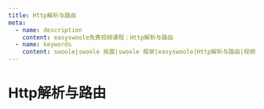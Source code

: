 ```yaml
---
title: Http解析与路由
meta:
  - name: description
    content: easyswoole免费视频课程：Http解析与路由
  - name: keywords
    content: swoole|swoole 拓展|swoole 框架|easyswoole|Http解析与路由|视频课程|免费教程
---
```

# Http解析与路由
<script type="text/javascript" src="/Js/Ckplayer/ckplayer.js"></script>
<div class="video" style="width: 50rem;height: 30rem;"></div>
<script type="text/javascript">
    var videoObject = {
    		container: '.video',
    		variable: 'player',
    		video:'http://video-oss.easyswoole.com/%E5%85%A5%E9%97%A8%E6%95%99%E7%A8%8B1/EasySwooleHttp%E8%A7%A3%E6%9E%90%E5%92%8C%E8%B7%AF%E7%94%B1%E7%AE%80%E4%BB%8B.mp4'
    	};
    var player=new ckplayer(videoObject);
</script>

